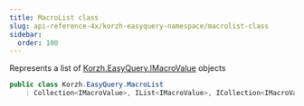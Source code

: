 ```yaml
---
title: MacroList class
slug: api-reference-4x/korzh-easyquery-namespace/macrolist-class
sidebar:
  order: 100
---
```


Represents a list of [Korzh.EasyQuery.IMacroValue](///easyquery/docs/api-reference-4x/korzh-easyquery-namespace/imacrovalue-interface) objects
```csharp
public class Korzh.EasyQuery.MacroList
    : Collection<IMacroValue>, IList<IMacroValue>, ICollection<IMacroValue>, IEnumerable<IMacroValue>, IEnumerable, IList, ICollection, IReadOnlyList<IMacroValue>, IReadOnlyCollection<IMacroValue>

```
